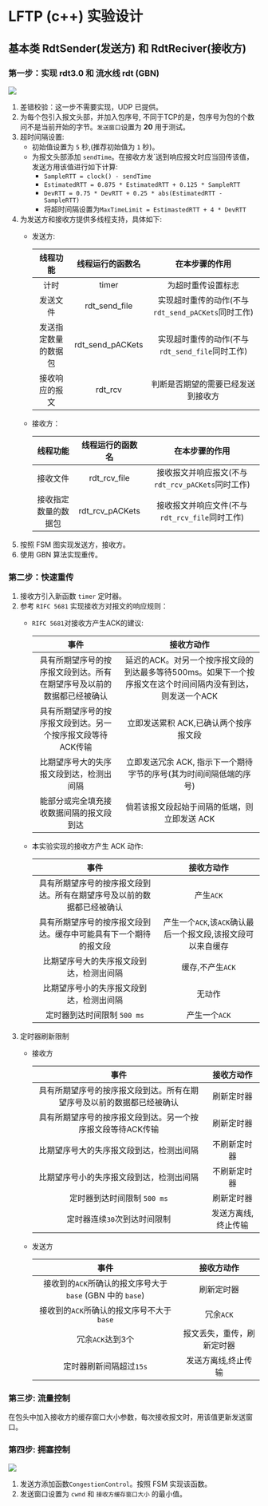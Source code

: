 # LFTP (c++) 实验设计
## 基本类 RdtSender(发送方) 和 RdtReciver(接收方)
### 第一步：实现 rdt3.0 和 流水线 rdt (GBN)
![](https://img-blog.csdn.net/20170725161404699)
1. 差错校验：这一步不需要实现，UDP 已提供。
2. 为每个包引入报文头部，并加入包序号, 不同于TCP的是，包序号为包的个数问不是当前开始的字节。`发送窗口`设置为 **20** 用于测试。
3. 超时间隔设置:
    * 初始值设置为 `5` 秒,(推荐初始值为 `1` 秒)。
    * 为报文头部添加 `sendTime`。在接收方发`送到响应报文时应当回传该值，发送方用该值进行如下计算:
        * `SampleRTT = clock() - sendTime`
        * `EstimatedRTT = 0.875 * EstimatedRTT + 0.125 * SampleRTT`
        * `DevRTT = 0.75 * DevRTT + 0.25 * abs(EstimatedRTT - SampleRTT)`
        * 将超时间隔设置为`MaxTimeLimit = EstimastedRTT + 4 * DevRTT`
4. 为发送方和接收方提供多线程支持，具体如下:
    * 发送方:
  
        | 线程功能 | 线程运行的函数名 | 在本步骤的作用 |
        | :---: | :---: | :---: |
        | 计时 | timer | 为超时重传设置标志 |
        | 发送文件 | rdt_send_file | 实现超时重传的动作(不与`rdt_send_pACKets`同时工作) |
        | 发送指定数量的数据包 | rdt_send_pACKets | 实现超时重传的动作(不与`rdt_send_file`同时工作) |
        | 接收响应的报文 | rdt_rcv | 判断是否期望的需要已经发送到接收方 |
    * 接收方：
  
        | 线程功能 | 线程运行的函数名 | 在本步骤的作用 |
        | :---: | :---: | :---: |
        | 接收文件 | rdt_rcv_file | 接收报文并响应报文(不与`rdt_rcv_pACKets`同时工作) |
        | 接收指定数量的数据包 | rdt_rcv_pACKets | 接收报文并响应文件(不与`rdt_rcv_file`同时工作) |
5. 按照 FSM 图实现发送方，接收方。
6. 使用 GBN 算法实现重传。
### 第二步：快速重传
1. 接收方引入新函数 `timer` 定时器。
2. 参考 `RIFC 5681` 实现接收方对报文的响应规则：
   * `RIFC 5681`对接收方产生ACK的建议:
  
        | 事件 | 接收方动作 |
        | :---: | :---: |
        | 具有所期望序号的按序报文段到达。所有在期望序号及以前的数据都已经被确认 | 延迟的ACK。对另一个按序报文段的到达最多等待500ms。如果下一个按序报文在这个时间间隔内没有到达，则发送一个ACK |
        | 具有所期望序号的按序报文段到达。另一个按序报文段等待ACK传输 | 立即发送累积 ACK,已确认两个按序报文段 |
        | 比期望序号大的失序报文段到达，检测出间隔 | 立即发送冗余 ACK, 指示下一个期待字节的序号(其为时间间隔低端的序号) |
        | 能部分或完全填充接收数据间隔的报文段到达 | 倘若该报文段起始于间隔的低端，则立即发送 ACK |
   * 本实验实现的接收方产生 ACK 动作:
  
        | 事件 | 接收方动作 |
        | :---: | :---: |
        | 具有所期望序号的按序报文段到达。所有在期望序号及以前的数据都已经被确认 | 产生`ACK` |
        | 具有所期望序号的按序报文段到达。缓存中可能具有下一个期待的报文段 | 产生一个`ACK`,该`ACK`确认最后一个报文段,该报文段可以来自缓存 |
        | 比期望序号大的失序报文段到达，检测出间隔 | 缓存,不产生`ACK` |
        | 比期望序号小的失序报文段到达，检测出间隔 | 无动作 |
        | 定时器到达时间限制 `500 ms` | 产生一个`ACK` |
3. 定时器刷新限制
   * 接收方
  
        | 事件 | 接收方动作 |
        | :---: | :---: |
        | 具有所期望序号的按序报文段到达。所有在期望序号及以前的数据都已经被确认 | 刷新定时器 |
        | 具有所期望序号的按序报文段到达。另一个按序报文段等待ACK传输 | 刷新定时器 |
        | 比期望序号大的失序报文段到达，检测出间隔 | 不刷新定时器 |
        | 比期望序号小的失序报文段到达，检测出间隔 | 不刷新定时器 |
        | 定时器到达时间限制 `500 ms` | 刷新定时器 |
        | 定时器连续`30`次到达时间限制 | 发送方离线,终止传输 |
   * 发送方
  
        | 事件 | 接收方动作 |
        | :---: | :---: |
        | 接收到的`ACK`所确认的报文序号大于`base` (GBN 中的 `base`) | 刷新定时器 |
        | 接收到的`ACK`所确认的报文序号不大于`base` | 冗余`ACK` |
        | 冗余`ACK`达到3个 | 报文丢失，重传，刷新定时器 |
        | 定时器刷新间隔超过`15s` | 发送方离线,终止传输 |
### 第三步: 流量控制

在包头中加入接收方的缓存窗口大小参数，每次接收报文时，用该值更新发送窗口。

### 第四步: 拥塞控制
![](https://upload-images.jianshu.io/upload_images/5663010-64b247aed9e57a95.jpg?imageMogr2/auto-orient/strip%7CimageView2/2/w/698/format/webp)

1. 发送方添加函数`CongestionControl`。按照 FSM 实现该函数。
2. 发送窗口设置为 `cwnd` 和 `接收方缓存窗口大小` 的最小值。